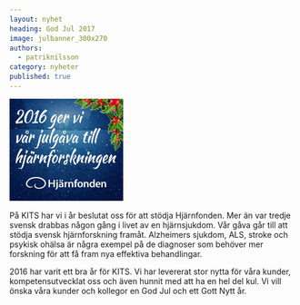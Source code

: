 ```yaml
---
layout: nyhet
heading: God Jul 2017
image: julbanner_300x270
authors:
  - patriknilsson
category: nyheter
published: true
---
```


![](/images/nyheter/julbanner_200x180.png "float-left")

På KITS har vi i år beslutat oss för att stödja Hjärnfonden. Mer än var tredje svensk drabbas någon gång i livet av en hjärnsjukdom. Vår gåva går till att stödja svensk hjärnforskning framåt. Alzheimers sjukdom, ALS, stroke och psykisk ohälsa är några exempel på de diagnoser som behöver mer forskning för att få fram nya effektiva behandlingar.


2016 har varit ett bra år för KITS. Vi har levererat stor nytta för våra kunder, kompetensutvecklat oss och även hunnit med att ha en hel del kul. Vi vill önska våra kunder och kollegor en God Jul och ett Gott Nytt år.
